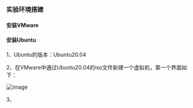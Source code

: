 ### 实验环境搭建

#### 安装VMware

#### 安装Ubuntu

1、Ubuntu的版本：Ubuntu20.04

2、在VMware中通过Ubuntu20.04的iso文件新建一个虚拟机，第一个界面如下：

![image](https://github.com/kuangdi1992/Interview-knowledge/blob/master/Picture/CS144/ub1.png)

3、


